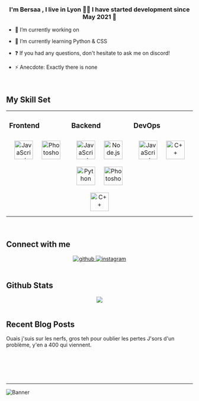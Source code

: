 ### <div align="center">I'm Bersaa ,  I live in Lyon 👨‍💻 I have started development since May 2021 🚀</div>  
  

- 🔭 I’m currently working on [](https://github.com/bersaa)  
  

- 🌱 I’m currently learning Python & CSS  
  

- ❓ If  you had any questions, don't hesitate to ask me on discord!  
  

- ⚡ Anecdote: Exactly there is none  
  

<br/>  


## My Skill Set  
<table><tr><td valign="top" width="33%">



### Frontend  
<div align="center">  
<img style="margin: 10px" src="https://profilinator.rishav.dev/skills-assets/javascript-original.svg" alt="JavaScript" height="50" />  
<img style="margin: 10px" src="https://profilinator.rishav.dev/skills-assets/photoshop-plain.svg" alt="Photoshop" height="50" />  
</div>

</td><td valign="top" width="33%">



### Backend  
<div align="center">  
<img style="margin: 10px" src="https://profilinator.rishav.dev/skills-assets/javascript-original.svg" alt="JavaScript" height="50" />  
<img style="margin: 10px" src="https://profilinator.rishav.dev/skills-assets/nodejs-original-wordmark.svg" alt="Node.js" height="50" />  
<img style="margin: 10px" src="https://profilinator.rishav.dev/skills-assets/python-original.svg" alt="Python" height="50" />  
<img style="margin: 10px" src="https://profilinator.rishav.dev/skills-assets/photoshop-plain.svg" alt="Photoshop" height="50" />  
<img style="margin: 10px" src="https://profilinator.rishav.dev/skills-assets/cplusplus-original.svg" alt="C++" height="50" />  
</div>

</td><td valign="top" width="33%">



### DevOps  
<div align="center">  
<img style="margin: 10px" src="https://profilinator.rishav.dev/skills-assets/javascript-original.svg" alt="JavaScript" height="50" />  
<img style="margin: 10px" src="https://profilinator.rishav.dev/skills-assets/cplusplus-original.svg" alt="C++" height="50" />  
</div>

</td></tr></table>  

<br/>  


## Connect with me  
<div align="center">
<a href="https://github.com/Bersaa" target="_blank">
<img src=https://img.shields.io/badge/github-%2324292e.svg?&style=for-the-badge&logo=github&logoColor=white alt=github style="margin-bottom: 5px;" />
</a>
<a href="https://instagram.com/bersaa69" target="_blank">
<img src=https://img.shields.io/badge/instagram-%23000000.svg?&style=for-the-badge&logo=instagram&logoColor=white alt=instagram style="margin-bottom: 5px;" />
</a>  
</div>  
  

<br/>  


## Github Stats  
<div align="center"><img src="https://github-readme-stats.vercel.app/api?username=bersaa&show_icons=true&count_private=true&hide_border=true" align="center" /></div>  

<br/>  


## Recent Blog Posts  
Ouais j'suis sur les nerfs, gros teh pour oublier les pertes
J'sors d'un problème, y'en a 400 qui viennent.  
 
  

<br/>  

  

<br/>  

  

<br/>  

<div align="center"></div>
<br />

---

![Banner](https://images-ext-2.discordapp.net/external/09nAd5ICBv3MflGkqiiL7u5Ly4SOBh7mAdVnvbQe2xE/https/i.gifer.com/origin/40/40c228ec96a4d10bb5400bb8b2450618.gif)
